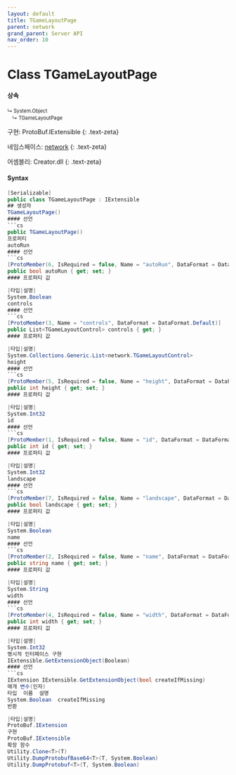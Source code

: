 ```yaml
---
layout: default
title: TGameLayoutPage
parent: network
grand_parent: Server API
nav_order: 10
---
```


# Class TGameLayoutPage

#### 상속
<div class="code-example" markdown="1" style = "font-size:0.8em;">
↳ System.Object<br/>
　↳ TGameLayoutPage
</div>

구현: ProtoBuf.IExtensible
{: .text-zeta}

네임스페이스: [network](../)
{: .text-zeta}

어셈블리: Creator.dll
{: .text-zeta}

#### Syntax
```cs
[Serializable]
public class TGameLayoutPage : IExtensible
## 생성자
TGameLayoutPage()
#### 선언
```cs
public TGameLayoutPage()
프로퍼티
autoRun
#### 선언
```cs
[ProtoMember(6, IsRequired = false, Name = "autoRun", DataFormat = DataFormat.Default)]
public bool autoRun { get; set; }
#### 프로퍼티 값

|타입|설명|
System.Boolean	
controls
#### 선언
```cs
[ProtoMember(3, Name = "controls", DataFormat = DataFormat.Default)]
public List<TGameLayoutControl> controls { get; }
#### 프로퍼티 값

|타입|설명|
System.Collections.Generic.List<network.TGameLayoutControl>	
height
#### 선언
```cs
[ProtoMember(5, IsRequired = false, Name = "height", DataFormat = DataFormat.TwosComplement)]
public int height { get; set; }
#### 프로퍼티 값

|타입|설명|
System.Int32	
id
#### 선언
```cs
[ProtoMember(1, IsRequired = false, Name = "id", DataFormat = DataFormat.TwosComplement)]
public int id { get; set; }
#### 프로퍼티 값

|타입|설명|
System.Int32	
landscape
#### 선언
```cs
[ProtoMember(7, IsRequired = false, Name = "landscape", DataFormat = DataFormat.Default)]
public bool landscape { get; set; }
#### 프로퍼티 값

|타입|설명|
System.Boolean	
name
#### 선언
```cs
[ProtoMember(2, IsRequired = false, Name = "name", DataFormat = DataFormat.Default)]
public string name { get; set; }
#### 프로퍼티 값

|타입|설명|
System.String	
width
#### 선언
```cs
[ProtoMember(4, IsRequired = false, Name = "width", DataFormat = DataFormat.TwosComplement)]
public int width { get; set; }
#### 프로퍼티 값

|타입|설명|
System.Int32	
명시적 인터페이스 구현
IExtensible.GetExtensionObject(Boolean)
#### 선언
```cs
IExtension IExtensible.GetExtensionObject(bool createIfMissing)
매개 변수(인자)
타입	이름	설명
System.Boolean	createIfMissing	
반환

|타입|설명|
ProtoBuf.IExtension	
구현
ProtoBuf.IExtensible
확장 함수
Utility.Clone<T>(T)
Utility.DumpProtobufBase64<T>(T, System.Boolean)
Utility.DumpProtobuf<T>(T, System.Boolean)